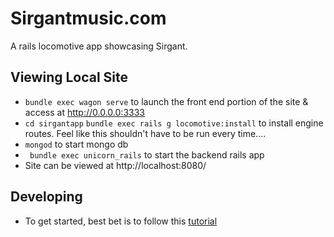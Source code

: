 # Sirgantmusic.com
A rails locomotive app showcasing Sirgant.

## Viewing Local Site
* ````bundle exec wagon serve```` to launch the front end portion of the site & access at http://0.0.0.0:3333
* ````cd sirgantapp```` ````bundle exec rails g locomotive:install```` to install engine routes. Feel like this shouldn't have to be run every time....
* ````mongod```` to start mongo db
* ```` bundle exec unicorn_rails```` to start the backend rails app
* Site can be viewed at http://localhost:8080/

## Developing
* To get started, best bet is to follow this [tutorial](http://doc.locomotivecms.com/get-started/create-your-first-site)
